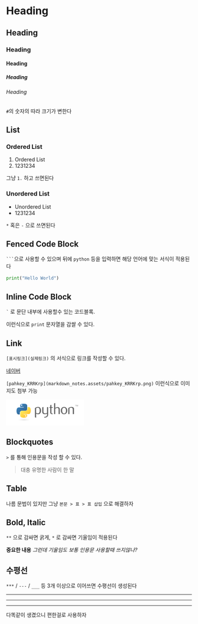 # Heading

## Heading

### Heading

#### Heading

##### Heading

###### Heading

`#`의 숫자의 따라 크기가 변한다



## List

### Ordered List

1. Ordered List
2. 1231234

그냥 `1.` 하고 쓰면된다



### Unordered List

* Unordered List
* 1231234

`*` 혹은 `-` 으로 쓰면된다



## Fenced Code Block

`` ``` ``으로 사용할 수 있으며 뒤에 `python` 등을 입력하면 해당 언어에 맞는 서식이 적용된다

```python
print("Hello World")
```



## Inline Code Block

`` ` `` 로 문단 내부에 사용할수 있는 코드블록.

이런식으로 ``print`` 문자열을 감쌀 수 있다.



## Link

`[표시링크](실제링크)` 의 서식으로 링크를 작성할 수 있다.

[네이버]([NAVER](https://www.naver.com/))



`[pahkey_KRRKrp](markdown_notes.assets/pahkey_KRRKrp.png)`  이런식으로 이미지도 첨부 가능

![pahkey_KRRKrp](2022_07_05_MarkdownNotes.assets/pahkey_KRRKrp.png)

## Blockquotes

`` > `` 를 통해 인용문을 작성 할 수 있다.

> 대충 유명한 사람이 한 말



## Table

나름 문법이 있지만 그냥 `본문 > 표 > 표 삽입` 으로 해결하자



## Bold, Italic

`**` 으로 감싸면 굵게, `*` 로 감싸면 기울임이 적용된다

**중요한 내용** *그런데 기울임도 보통 인용문 사용할때 쓰지않나?*



## 수평선

`***` / `---` / `___` 등 3개 이상으로 이어쓰면 수평선이 생성된다

***

---

___

다똑같이 생겼으니 편한걸로 사용하자

